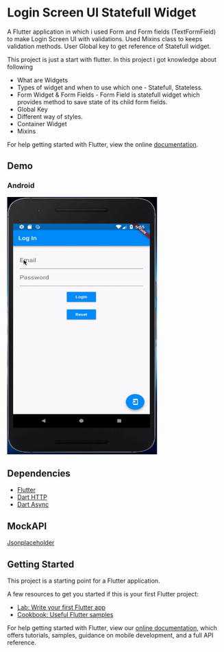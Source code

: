 # Login Screen UI Statefull Widget

A Flutter application in which i used Form and Form fields (TextFormField) to make Login Screen UI with validations. Used Mixins class
to keeps validation methods. User Global key to get reference of Statefull widget.


This project is just a start with flutter. In this project i got knowledge about following 
* What are Widgets
* Types of widget and when to use which one - Statefull, Stateless.
* Form Widget & Form Fields - Form Field is statefull widget which provides method to save state of its child form fields.
* Global Key
* Different way of styles.
* Container Widget
* Mixins

For help getting started with Flutter, view the online
[documentation](https://flutter.io/).

## Demo
### Android
<img src="https://github.com/Zishanr/FlutterLoginStatefull/blob/master/screenshots/Android.gif" width="350" height="600">

## Dependencies

* [Flutter](https://flutter.io/)
* [Dart HTTP](https://github.com/dart-lang/http)
* [Dart Async](https://github.com/dart-lang/async)

## MockAPI
[Jsonplaceholder](https://jsonplaceholder.typicode.com/photos)

## Getting Started

This project is a starting point for a Flutter application.

A few resources to get you started if this is your first Flutter project:

- [Lab: Write your first Flutter app](https://flutter.io/docs/get-started/codelab)
- [Cookbook: Useful Flutter samples](https://flutter.io/docs/cookbook)

For help getting started with Flutter, view our 
[online documentation](https://flutter.io/docs), which offers tutorials, 
samples, guidance on mobile development, and a full API reference.
